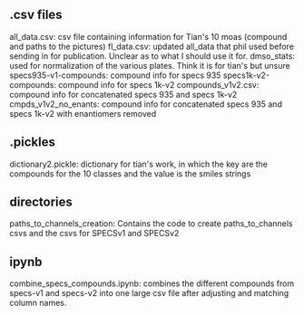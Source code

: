 ## .csv files
all_data.csv: csv file containing information for Tian's 10 moas (compound and paths to the pictures)
fl_data.csv: updated all_data that phil used before sending in for publication. Unclear as to what I should use it for.
dmso_stats: used for normalization of the various plates. Think it is for tian's but unsure
specs935-v1-compounds: compound info for specs 935
specs1k-v2-compounds: compound info for specs 1k-v2
compounds_v1v2.csv: compound info for concatenated specs 935 and specs 1k-v2
cmpds_v1v2_no_enants: compound info for concatenated specs 935 and specs 1k-v2 with enantiomers removed
## .pickles
dictionary2.pickle: dictionary for tian's work, in which the key are the compounds for the 10 classes and the value is the smiles strings
## directories
paths_to_channels_creation: Contains the code to create paths_to_channels csvs and the csvs for SPECSv1 and SPECSv2
## ipynb
combine_specs_compounds.ipynb: combines the different compounds from specs-v1 and specs-v2 into one large csv file after adjusting and matching column names.